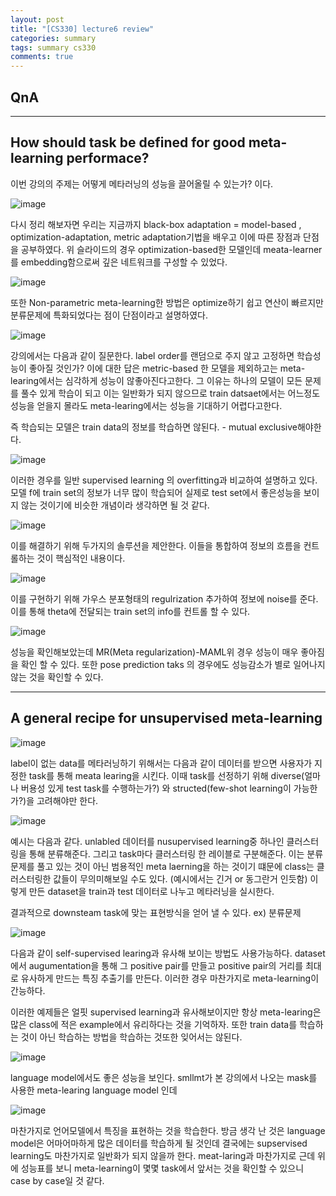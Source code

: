 ```yaml
---
layout: post
title: "[CS330] lecture6 review"
categories: summary
tags: summary cs330
comments: true
---
```


## QnA

-----
## How should task be defined for good meta-learning performace?

이번 강의의 주제는 어떻게 메타러닝의 성능을 끌어올릴 수 있는가? 이다. 

![image](https://user-images.githubusercontent.com/65720894/179387218-c2b3c76a-537a-4f1c-ade2-fa0707d6d94e.png)

다시 정리 해보자면 우리는 지금까지 black-box adaptation = model-based , optimization-adaptation, metric adaptation기법을 배우고 이에 따른 장점과 단점을 
공부하였다. 위 슬라이드의 경우 optimization-based한 모델인데 meata-learner를 embedding함으로써 깊은 네트워크를 구성할 수 있었다. 

![image](https://user-images.githubusercontent.com/65720894/179387270-30b31d82-ec98-42e3-8c43-9e78e35bec16.png)

또한 Non-parametric meta-learning한 방법은 optimize하기 쉽고 연산이 빠르지만 분류문제에 특화되었다는 점이 단점이라고 설명하였다.

![image](https://user-images.githubusercontent.com/65720894/179387329-79a43e8a-33ad-4f00-8d4b-081ca1c38e75.png)

강의에서는 다음과 같이 질문한다. label order를 랜덤으로 주지 않고 고정하면 학습성능이 좋아질 것인가? 이에 대한 답은 metric-based 한 모델을 제외하고는
meta-learing에서는 심각하게 성능이 않좋아진다고한다. 그 이유는 하나의 모델이 모든 문제를 풀수 있게 학습이 되고 이는 일반화가 되지 않으므로 train datsaet에서는
어느정도 성능을 얻을지 몰라도 meta-learing에서는 성능을 기대하기 어렵다고한다.   

즉 학습되는 모델은 train data의 정보를 학습하면 않된다. - mutual exclusive해야한다. 

![image](https://user-images.githubusercontent.com/65720894/179387458-af6ffdeb-6dba-4798-b07e-5673d7dbc8fa.png)

이러한 경우를 일반 supervised learning 의 overfitting과 비교하여 설명하고 있다. 모델 f에 train set의 정보가 너무 많이 학습되어 실제로 test set에서 좋은성능을
보이지 않는 것이기에 비슷한 개념이라 생각하면 될 것 같다.

![image](https://user-images.githubusercontent.com/65720894/179387747-9e48cc5c-4074-4889-bca4-199fc5cd3c30.png)

이를 해결하기 위해 두가지의 솔루션을 제안한다. 이들을 통합하여 정보의 흐름을 컨트롤하는 것이 핵심적인 내용이다.

![image](https://user-images.githubusercontent.com/65720894/179388412-a7b8c494-bfff-44f7-b0e8-d3e832812dbb.png)

이를 구현하기 위해 가우스 분포형태의 regulrization 추가하여 정보에 noise를 준다. 이를 통해 theta에 전달되는 train set의 info를 
컨트롤 할 수 있다. 

![image](https://user-images.githubusercontent.com/65720894/179391368-54b0973a-49ec-44f3-b74f-c6c981ad16b6.png)

성능을 확인해보았는데 MR(Meta regularization)-MAML위 경우 성능이 매우 좋아짐을 확인 할 수 있다. 또한 pose prediction taks
의 경우에도 성능감소가 별로 일어나지 않는 것을 확인할 수 있다.

-----

## A general recipe for unsupervised meta-learning

![image](https://user-images.githubusercontent.com/65720894/179391438-350b8d23-81d4-460a-a508-0ff16c5cc17d.png)

label이 없는 data를 메타러닝하기 위해서는 다음과 같이 데이터를 받으면 사용자가 지정한 task를 통해 meata learing을 시킨다.
이때 task를 선정하기 위해 diverse(얼마나 버용성 있게 test task를 수행하는가?) 와 structed(few-shot learning이 가능한가?)을 고려해야만
한다. 

![image](https://user-images.githubusercontent.com/65720894/179391915-dea7bfd2-07e6-43db-b875-11fe16d68494.png)

예시는 다음과 같다. unlabled 데이터를 nusupervised learning중 하나인 클러스터링을 통해 분류해준다. 그리고 task마다 
클러스터링 한 레이블로 구분해준다. 이는 분류문제를 풀고 있는 것이 아닌 범용적인 meta laerning을 하는 것이기 떄문에 class는 
클러스터링한 값들이 무의미해보일 수도 있다. (예시에서는 긴거 or 동그란거 인듯함) 이렇게 만든 dataset을 train과 test 데이터로 나누고
메타러닝을 실시한다. 

결과적으로 downsteam task에 맞는 표현방식을 얻어 낼 수 있다. ex) 분류문제 

![image](https://user-images.githubusercontent.com/65720894/179392054-7983649c-e6ed-4fae-8be5-30745855f41d.png)

다음과 같이 self-supervised learing과 유사해 보이는 방법도 사용가능하다. dataset에서 augumentation을 통해 그 positive pair를 
만들고 positive pair의 거리를 최대로 유사하게 만드는 특징 추출기를 만든다. 이러한 경우 마찬가지로 meta-learning이 간능하다.

이러한 예제들은 얼핏 supervised learning과 유사해보이지만 항상 meta-learing은 많은 class에 적은 example에서 유리하다는 것을 기억하자. 또한 train data를 학습하는 것이 아닌 학습하는 방법을 학습하는 것또한 잊어서는 않된다.

![image](https://user-images.githubusercontent.com/65720894/179392144-eb0eb527-e12e-40f1-b11e-4da3990783fc.png)

language model에서도 좋은 성능을 보인다. smllmt가 본 강의에서 나오는 mask를 사용한 meta-learing language model 인데 


![image](https://user-images.githubusercontent.com/65720894/179392447-b8c718d8-34c5-4b14-a783-24c2f6e5c5db.png)


마찬가지로 언어모델에서 특징을 표현하는 것을 학습한다. 방금 생각 난 것은 language model은 어마어마하게 많은 데이터를 학습하게 될 것인데 결국에는 supservised learning도 마찬가지로 일반화가 되지 않을까 한다. meat-laring과 마찬가지로 근데 위에 성능표를 보니 meta-learning이 몇몇 task에서 앞서는 것을 확인할 수 있으니 case by case일 것 같다. 









